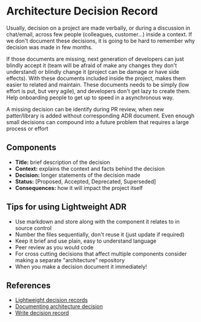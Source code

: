 # Architecture Decision Record

Usually, decision on a project are made verbally, or during a discussion in
chat/email, across few people (colleagues, customer...) inside a context. If we
don't document these decisions, it is going to be hard to remember why decision
was made in few months.

If those documents are missing, next generation of developers can just blindly
accept it (team will be afraid of make any changes they don't understand) or
blindly change it (project can be damage or have side effects). With these
documents included inside the project, makes them easier to related and
maintain. These documents needs to be simply (low effort is put, but very
agile), and developers don't get lazy to create them. Help onboarding people to
get up to speed in a asynchronous way.

A missing decision can be identify during PR review, when new patter/library is
added without corresponding ADR document. Even enough small decisions can
compound into a future problem that requires a large process or effort

## Components

- **Title:** brief description of the decision
- **Context:** explains the context and facts behind the decision
- **Decision:** longer statements of the decision made
- **Status:** [Proposed, Accepted, Deprecated, Superseded]
- **Consequences:** how it will impact the project itself

## Tips for using Lightweight ADR

- Use markdown and store along with the component it relates to in source control
- Number the files sequentially, don't reuse it (just update if required)
- Keep it brief and use plain, easy to understand language
- Peer review as you would code
- For cross cutting decisions that affect multiple components consider making a
  separate "architecture" repository
- When you make a decision document it immediately!

## References

- [Lightweight decision records](https://github.com/peter-evans/lightweight-architecture-decision-records)
- [Documenting architecture decision](https://cognitect.com/blog/2011/11/15/documenting-architecture-decisions)
- [Write decision record](https://engineering.atspotify.com/2020/04/when-should-i-write-an-architecture-decision-record/)
